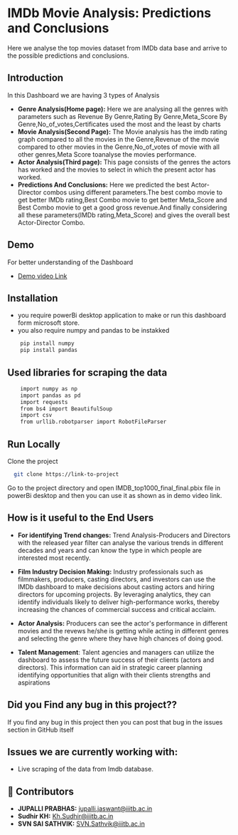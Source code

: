 
# IMDb Movie Analysis: Predictions and Conclusions
Here we analyse the top movies dataset from IMDb data base and arrive to the possible predictions and conclusions.

## Introduction

In this Dashboard we are having 3 types of Analysis






-  **Genre Analysis(Home page):** Here we are analysing all the genres with parameters such as Revenue By Genre,Rating By Genre,Meta_Score By Genre,No_of_votes,Certificates used the most and the least by charts 
- **Movie Analysis(Second Page):** The Movie analysis has the imdb rating graph compared to all the movies in the Genre,Revenue of the movie compared to other movies in the Genre,No_of_votes of movie with all other genres,Meta Score toanalyse the movies performance.
- **Actor Analysis(Third page):** This page consists of the genres the actors has worked and the movies to select in which the present actor has worked.
- **Predictions And Conclusions:** Here we predicted the best Actor-Director combos using different parameters.The best combo movie to get better IMDb rating,Best Combo movie to get better Meta_Score and Best Combo movie to get a good gross revenue.And finally considering all these parameters(IMDb rating,Meta_Score) and gives the overall best Actor-Director Combo.


## Demo
For better understanding of the Dashboard
 - [Demo video Link](https://www.youtube.com/watch?v=UQvFMOZYDh0&ab_channel=JaswantprabhasJupalli)


## Installation
- you require powerBi desktop application to make or run this dashboard form microsoft store.
- you also require numpy and pandas to be instakked
```bash
    pip install numpy
    pip install pandas
```
## Used libraries for scraping the data
```bash
    import numpy as np
    import pandas as pd
    import requests
    from bs4 import BeautifulSoup
    import csv
    from urllib.robotparser import RobotFileParser
```

## Run Locally

Clone the project

```bash
  git clone https://link-to-project
```

Go to the project directory and open IMDB_top1000_final_final.pbix file in powerBi desktop and then you can use it as shown as in demo video link.


## How is it useful to the **End Users**
- **For identifying Trend changes:** Trend Analysis-Producers and Directors with the released year filter can analyse the various trends in different decades and years and can know the type in which people are interested most recently.

- **Film Industry Decision Making:** Industry professionals such as filmmakers, producers, casting directors, and investors can use the IMDb dashboard to make decisions about casting actors and hiring directors for upcoming projects. By leveraging analytics, they can identify individuals likely to deliver high-performance works, thereby increasing the chances of commercial success and critical acclaim.

- **Actor Analysis:** Producers can see the actor's performance in different movies and the revews he/she is getting while acting in different genres and selecting the genre where they have high chances of doing good.

- **Talent Management**: Talent agencies and managers can utilize the dashboard to assess the future success of their clients (actors and directors). This information can aid in strategic career planning identifying opportunities that align with their clients strengths and aspirations
## Did you Find any bug in this project??
If you find any bug in this project then you can post that bug in the issues section in GitHub itself

## Issues we are currently working with:
- Live scraping of the data from Imdb database.




## 🔗 Contributors
- **JUPALLI PRABHAS:** jupalli.jaswant@iiitb.ac.in
- **Sudhir KH:** Kh.Sudhir@iiitb.ac.in
- **SVN SAI SATHVIK:** SVN.Sathvik@iiitb.ac.in
